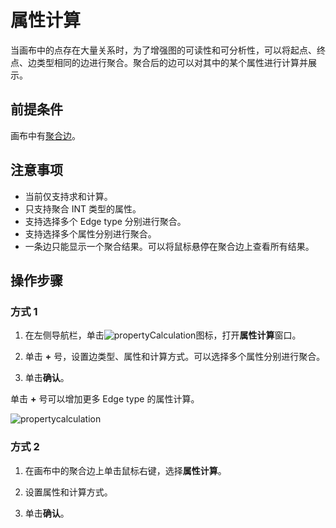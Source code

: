 # 属性计算

当画布中的点存在大量关系时，为了增强图的可读性和可分析性，可以将起点、终点、边类型相同的边进行聚合。聚合后的边可以对其中的某个属性进行计算并展示。

## 前提条件

画布中有[聚合边](../canvas-operations/visualization-mode.md)。

## 注意事项

- 当前仅支持求和计算。
- 只支持聚合 INT 类型的属性。
- 支持选择多个 Edge type 分别进行聚合。
- 支持选择多个属性分别进行聚合。
- 一条边只能显示一个聚合结果。可以将鼠标悬停在聚合边上查看所有结果。

## 操作步骤

### 方式 1

1. 在左侧导航栏，单击![propertyCalculation](https://docs-cdn.nebula-graph.com.cn/figures/icon-nav-propertyCalculation.png)图标，打开**属性计算**窗口。

2. 单击 **+** 号，设置边类型、属性和计算方式。可以选择多个属性分别进行聚合。

3. 单击**确认**。

单击 **+** 号可以增加更多 Edge type 的属性计算。

![propertycalculation](https://docs-cdn.nebula-graph.com.cn/figures/propertycalculation-220913-cn.png)

### 方式 2

1. 在画布中的聚合边上单击鼠标右键，选择**属性计算**。

2. 设置属性和计算方式。

3. 单击**确认**。
